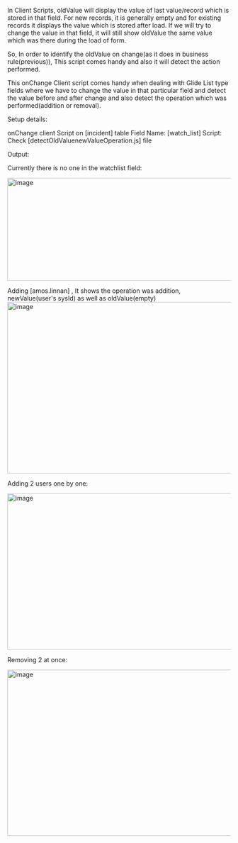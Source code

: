 In Client Scripts, oldValue will display the value of last value/record which is stored in that field. 
For new records, it is generally empty and for existing records it displays the value which is stored after load.
If we will try to change the value in that field, it will still show oldValue the same value which was there during the load of form.

So, In order to identify the oldValue on change(as it does in business rule(previous)), This script comes handy and also it will
detect the action performed.


This onChange Client script comes handy when dealing with Glide List type fields where we have to change the value
in that particular field and detect the value before and after change and also detect the operation which was 
performed(addition or removal).

Setup details:

onChange client Script on [incident] table
Field Name: [watch_list]
Script: Check [detectOldValuenewValueOperation.js] file


Output:

Currently there is no one in the watchlist field:

<img width="784" height="232" alt="image" src="https://github.com/user-attachments/assets/245339ac-04b3-47db-922a-912cca32fba5" />

Adding [amos.linnan] , It shows the operation was addition, newValue(user's sysId) as well as oldValue(empty)
<img width="751" height="387" alt="image" src="https://github.com/user-attachments/assets/e6a5d255-44bc-45a1-950b-fd3cb4599f26" />


Adding 2 users one by one:

<img width="1903" height="353" alt="image" src="https://github.com/user-attachments/assets/512e77ed-9116-4027-8fd2-446654ef3891" />


Removing 2 at once:

<img width="1684" height="375" alt="image" src="https://github.com/user-attachments/assets/54c233de-62af-4e9e-948f-f23e55a155e5" />
